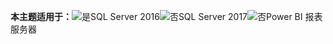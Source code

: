 **本主题适用于：**![是](media/yes.png)SQL Server 2016![否](media/no.png)SQL Server 2017![否](media/no.png)Power BI 报表服务器